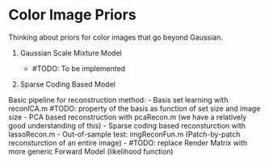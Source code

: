 # Color Image Priors
Thinking about priors for color images that go beyond Gaussian.

1. Gaussian Scale Mixture Model
    - #TODO: To be implemented

2. Sparse Coding Based Model

Basic pipeline for reconstruction method: 
    - Basis set learning with reconICA.m #TODO: property of the basis as function of set size and image size
    - PCA based reconstruction with pcaRecon.m (we have a relatively good understanding of this)
    - Sparse coding based reconsturction with lassoRecon.m 
    - Out-of-sample test: imgReconFun.m (Patch-by-patch reconsturction of an entire image)
    - #TODO: replace Render Matrix with more generic Forward Model (likelihood function)
